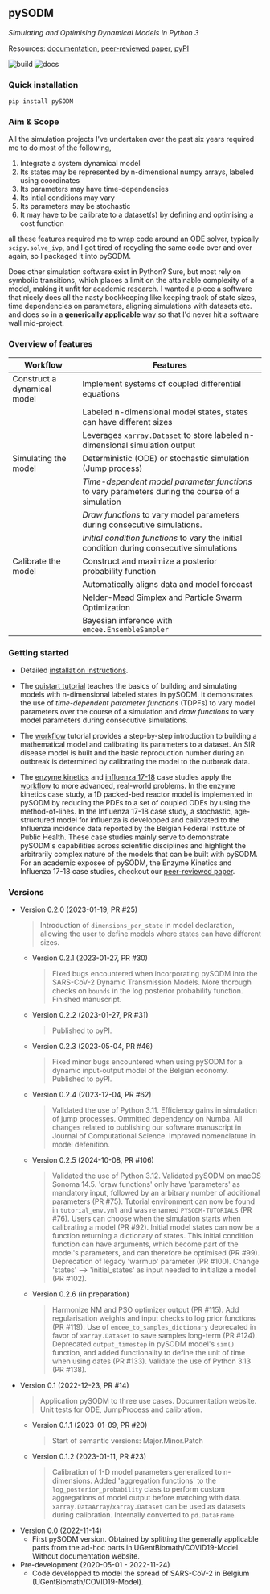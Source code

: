 ## pySODM
*Simulating and Optimising Dynamical Models in Python 3*

Resources: [documentation](https://twallema.github.io/pySODM), [peer-reviewed paper](https://www.sciencedirect.com/science/article/pii/S1877750323002089), [pyPI](https://pypi.org/project/pySODM/)

![build](https://github.com/twallema/pySODM/actions/workflows/tests.yml/badge.svg) ![docs](https://github.com/twallema/pySODM/actions/workflows/deploy.yml/badge.svg)

### Quick installation 
```
pip install pySODM
```

### Aim & Scope

All the simulation projects I've undertaken over the past six years required me to do most of the following,
1. Integrate a system dynamical model
2. Its states may be represented by n-dimensional numpy arrays, labeled using coordinates
3. Its parameters may have time-dependencies 
4. Its intial conditions may vary 
5. Its parameters may be stochastic
6. It may have to be calibrate to a dataset(s) by defining and optimising a cost function

all these features required me to wrap code around an ODE solver, typically `scipy.solve_ivp`, and I got tired of recycling the same code over and over again, so I packaged it into pySODM.

Does other simulation software exist in Python? Sure, but most rely on symbolic transitions, which places a limit on the attainable complexity of a model, making it unfit for academic research. I wanted a piece a software that nicely does all the nasty bookkeeping like keeping track of state sizes, time dependencies on parameters, aligning simulations with datasets etc. and does so in a **generically applicable** way so that I'd never hit a software wall mid-project.

### Overview of features

| Workflow                     | Features                                                                                                                        |
|------------------------------|---------------------------------------------------------------------------------------------------------------------------------|
| Construct a dynamical model     | Implement systems of coupled differential equations            |
|                                 | Labeled n-dimensional model states, states can have different sizes                                     |
|                                 | Leverages `xarray.Dataset` to store labeled n-dimensional simulation output |
| Simulating the model            | Deterministic (ODE) or stochastic simulation (Jump process) |
|                                 | *Time-dependent model parameter functions* to vary parameters during the course of a simulation |
|                                 | *Draw functions* to vary model parameters during consecutive simulations. |
|                                 | *Initial condition functions* to vary the initial condition during consecutive simulations |
| Calibrate the model             | Construct and maximize a posterior probability function  |
|                                 | Automatically aligns data and model forecast  |
|                                 | Nelder-Mead Simplex and Particle Swarm Optimization |
|                                 | Bayesian inference with `emcee.EnsembleSampler`                  |


### Getting started

- Detailed [installation instructions](installation.md).

- The [quistart tutorial](quickstart.md) teaches the basics of building and simulating models with n-dimensional labeled states in pySODM. It demonstrates the use of *time-dependent parameter functions* (TDPFs) to vary model parameters over the course of a simulation and *draw functions* to vary model parameters during consecutive simulations.

- The [workflow](worfklow.md) tutorial provides a step-by-step introduction to building a mathematical model and calibrating its parameters to a dataset. An SIR disease model is built and the basic reproduction number during an outbreak is determined by calibrating the model to the outbreak data. 

- The [enzyme kinetics](enzyme_kinetics.md) and [influenza 17-18](influenza_1718.md) case studies apply the [workflow](workflow.md) to more advanced, real-world problems. In the enzyme kinetics case study, a 1D packed-bed reactor model is implemented in pySODM by reducing the PDEs to a set of coupled ODEs by using the method-of-lines. In the Influenza 17-18 case study, a stochastic, age-structured model for influenza is developped and calibrated to the Influenza incidence data reported by the Belgian Federal Institute of Public Health. These case studies mainly serve to demonstrate pySODM's capabilities across scientific disciplines and highlight the arbitrarily complex nature of the models that can be built with pySODM. For an academic exposee of pySODM, the Enzyme Kinetics and Influenza 17-18 case studies, checkout our [peer-reviewed paper](https://www.sciencedirect.com/science/article/pii/S1877750323002089).

### Versions

- Version 0.2.0 (2023-01-19, PR #25)
    > Introduction of `dimensions_per_state` in model declaration, allowing the user to define models where states can have different sizes.
    - Version 0.2.1 (2023-01-27, PR #30)
        > Fixed bugs encountered when incorporating pySODM into the SARS-CoV-2 Dynamic Transmission Models. More thorough checks on `bounds` in the log posterior probability function. Finished manuscript.
    - Version 0.2.2 (2023-01-27, PR #31)
        > Published to pyPI.
    - Version 0.2.3 (2023-05-04, PR #46)
        > Fixed minor bugs encountered when using pySODM for a dynamic input-output model of the Belgian economy. Published to pyPI.
    - Version 0.2.4 (2023-12-04, PR #62)
        > Validated the use of Python 3.11. Efficiency gains in simulation of jump processes. Ommitted dependency on Numba. All changes related to publishing our software manuscript in Journal of Computational Science. Improved nomenclature in model defenition.
    - Version 0.2.5 (2024-10-08, PR #106)
        > Validated the use of Python 3.12. Validated pySODM on macOS Sonoma 14.5. 'draw functions' only have 'parameters' as mandatory input, followed by an arbitrary number of additional parameters (PR #75). Tutorial environment can now be found in `tutorial_env.yml` and was renamed `PYSODM-TUTORIALS` (PR #76). Users can choose when the simulation starts when calibrating a model (PR #92). Initial model states can now be a function returning a dictionary of states. This initial condition function can have arguments, which become part of the model's parameters, and can therefore be optimised (PR #99).  Deprecation of legacy 'warmup' parameter (PR #100). Change 'states' --> 'initial_states' as input needed to initialize a model (PR #102).
    - Version 0.2.6 (in preparation)
        > Harmonize NM and PSO optimizer output (PR #115). Add regularisation weights and input checks to log prior functions (PR #119). Use of `emcee_to_samples_dictionary` deprecated in favor of `xarray.Dataset` to save samples long-term (PR #124). Deprecated `output_timestep` in pySODM model's `sim()` function, and added functionality to define the unit of time when using dates (PR #133). Validate the use of Python 3.13 (PR #138).
- Version 0.1 (2022-12-23, PR #14)
    > Application pySODM to three use cases. Documentation website. Unit tests for ODE, JumpProcess and calibration. 
    - Version 0.1.1 (2023-01-09, PR #20)
        > Start of semantic versions: Major.Minor.Patch
    - Version 0.1.2 (2023-01-11, PR #23)
        > Calibration of 1-D model parameters generalized to n-dimensions.
        > Added 'aggregation functions' to the `log_posterior_probability` class to perform custom aggregations of model output before matching with data.
        > `xarray.DataArray`/`xarray.Dataset` can be used as datasets during calibration. Internally converted to `pd.DataFrame`.
- Version 0.0 (2022-11-14)
    - First pySODM version. Obtained by splitting the generally applicable parts from the ad-hoc parts in UGentBiomath/COVID19-Model. Without documentation website. 
- Pre-development (2020-05-01 - 2022-11-24)
    - Code developped to model the spread of SARS-CoV-2 in Belgium (UGentBiomath/COVID19-Model).